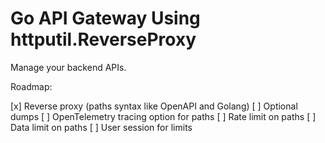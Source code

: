 # Go API Gateway Using httputil.ReverseProxy

Manage your backend APIs.

Roadmap:

[x] Reverse proxy (paths syntax like OpenAPI and Golang)
[ ] Optional dumps
[ ] OpenTelemetry tracing option for paths
[ ] Rate limit on paths
[ ] Data limit on paths
[ ] User session for limits
